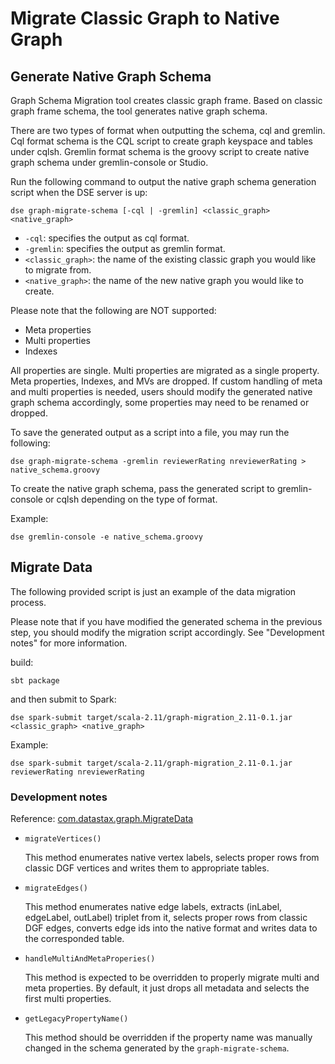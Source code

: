 # Migrate Classic Graph to Native Graph


## Generate Native Graph Schema
Graph Schema Migration tool creates classic graph frame. Based on classic graph frame schema, the tool generates native graph schema.

There are two types of format when outputting the schema, cql and gremlin.
Cql format schema is the CQL script to create graph keyspace and tables under cqlsh.
Gremlin format schema is the groovy script to create native graph schema under gremlin-console or Studio.

Run the following command to output the native graph schema generation script when the DSE server is up:
```
dse graph-migrate-schema [-cql | -gremlin] <classic_graph> <native_graph>
```

- `-cql`: specifies the output as cql format.
- `-gremlin`: specifies the output as gremlin format.
- `<classic_graph>`: the name of the existing classic graph you would like to migrate from.
- `<native_graph>`: the name of the new native graph you would like to create.

Please note that the following are NOT supported:
- Meta properties
- Multi properties
- Indexes

All properties are single. Multi properties are migrated as a single property. Meta properties, Indexes, and MVs are dropped.
If custom handling of meta and multi properties is needed, users should modify the generated native graph schema accordingly, some properties may need to be renamed or dropped.

To save the generated output as a script into a file, you may run the following:
```
dse graph-migrate-schema -gremlin reviewerRating nreviewerRating > native_schema.groovy
```

To create the native graph schema, pass the generated script to gremlin-console or cqlsh depending on the type of format.

Example:
```
dse gremlin-console -e native_schema.groovy
```

## Migrate Data

The following provided script is just an example of the data migration process.

Please note that if you have modified the generated schema in the previous step, you should modify the migration script accordingly. See "Development notes" for more information.

build:
```
sbt package
```

and then submit to Spark:
```
dse spark-submit target/scala-2.11/graph-migration_2.11-0.1.jar <classic_graph> <native_graph>
```

Example:
```
dse spark-submit target/scala-2.11/graph-migration_2.11-0.1.jar reviewerRating nreviewerRating
```

### Development notes

Reference: [com.datastax.graph.MigrateData](src/main/scala/com/datastax/graph/MigrateData.scala)

- `migrateVertices()`

  This method enumerates native vertex labels, selects proper rows from classic DGF vertices and writes them to appropriate tables.

- `migrateEdges()`

  This method enumerates native edge labels, extracts (inLabel, edgeLabel, outLabel) triplet from it, selects proper rows from classic DGF edges, converts edge ids into the native format and writes data to the corresponded table.

- `handleMultiAndMetaProperies()`

  This method is expected to be overridden to properly migrate multi and meta properties. By default, it just drops all metadata and selects the first multi properties.

- `getLegacyPropertyName()`

  This method should be overridden if the property name was manually changed in the schema generated by the `graph-migrate-schema`.
